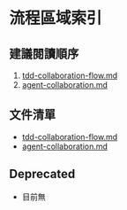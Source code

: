 # 流程區域索引

## 建議閱讀順序

1. [tdd-collaboration-flow.md](../../claude/tdd-collaboration-flow.md)
2. [agent-collaboration.md](../../claude/agent-collaboration.md)

## 文件清單

- [tdd-collaboration-flow.md](../../claude/tdd-collaboration-flow.md)
- [agent-collaboration.md](../../claude/agent-collaboration.md)

## Deprecated

- 目前無
